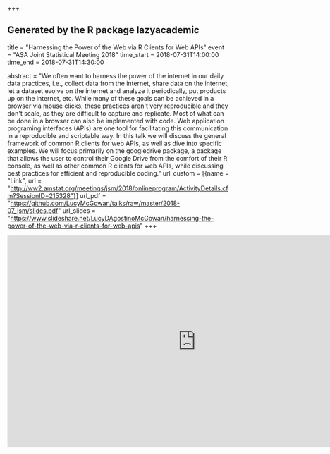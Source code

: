 +++
## Generated by the R package lazyacademic
title = "Harnessing the Power of the Web via R Clients for Web APIs"
event = "ASA Joint Statistical Meeting 2018"
time_start = 2018-07-31T14:00:00
time_end = 2018-07-31T14:30:00

abstract = "We often want to harness the power of the internet in our daily data practices, i.e., collect data from the internet, share data on the internet, let a dataset evolve on the internet and analyze it periodically, put products up on the internet, etc. While many of these goals can be achieved in a browser via mouse clicks, these practices aren't very reproducible and they don't scale, as they are difficult to capture and replicate. Most of what can be done in a browser can also be implemented with code. Web application programing interfaces (APIs) are one tool for facilitating this communication in a reproducible and scriptable way. In this talk we will discuss the general framework of common R clients for web APIs, as well as dive into specific examples. We will focus primarily on the googledrive package, a package that allows the user to control their Google Drive from the comfort of their R console, as well as other common R clients for web APIs, while discussing best practices for efficient and reproducible coding."
url_custom = [{name = "Link", url = "http://ww2.amstat.org/meetings/jsm/2018/onlineprogram/ActivityDetails.cfm?SessionID=215328"}]
url_pdf = "https://github.com/LucyMcGowan/talks/raw/master/2018-07_jsm/slides.pdf"
url_slides = "https://www.slideshare.net/LucyDAgostinoMcGowan/harnessing-the-power-of-the-web-via-r-clients-for-web-apis"
+++

<iframe width="854" height="480" src="https://www.youtube.com/embed/L9lOCtVF7uI" frameborder="0" allow="autoplay; encrypted-media" allowfullscreen></iframe>
